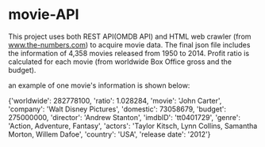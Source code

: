 # movie-API
This project uses both REST API(OMDB API) and HTML web crawler (from www.the-numbers.com) to acquire movie data. 
The final json file includes the information of 4,358 movies released from 1950 to 2014. 
Profit ratio is calculated for each movie (from worldwide Box Office gross and the budget). 

an example of one movie's information is shown below:

{'worldwide': 282778100, 'ratio': 1.028284, 'movie': 'John Carter', 'company': 'Walt Disney Pictures', 'domestic': 73058679, 'budget': 275000000, 'director': 'Andrew Stanton', 'imdbID': 'tt0401729', 'genre': 'Action, Adventure, Fantasy', 'actors': 'Taylor Kitsch, Lynn Collins, Samantha Morton, Willem Dafoe', 'country': 'USA', 'release date': '2012'}

